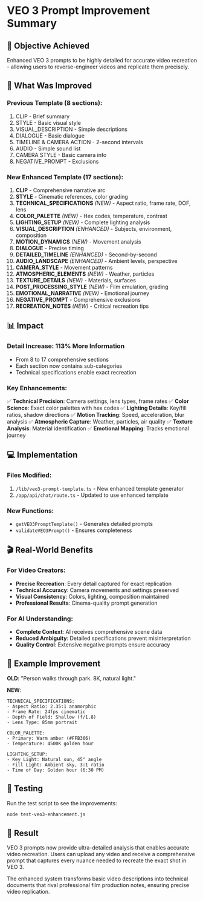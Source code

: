 # VEO 3 Prompt Improvement Summary

## 🎯 Objective Achieved
Enhanced VEO 3 prompts to be highly detailed for accurate video recreation - allowing users to reverse-engineer videos and replicate them precisely.

## 🚀 What Was Improved

### Previous Template (8 sections):
1. CLIP - Brief summary
2. STYLE - Basic visual style  
3. VISUAL_DESCRIPTION - Simple descriptions
4. DIALOGUE - Basic dialogue
5. TIMELINE & CAMERA ACTION - 2-second intervals
6. AUDIO - Simple sound list
7. CAMERA STYLE - Basic camera info
8. NEGATIVE_PROMPT - Exclusions

### New Enhanced Template (17 sections):
1. **CLIP** - Comprehensive narrative arc
2. **STYLE** - Cinematic references, color grading
3. **TECHNICAL_SPECIFICATIONS** *(NEW)* - Aspect ratio, frame rate, DOF, lens
4. **COLOR_PALETTE** *(NEW)* - Hex codes, temperature, contrast
5. **LIGHTING_SETUP** *(NEW)* - Complete lighting analysis
6. **VISUAL_DESCRIPTION** *(ENHANCED)* - Subjects, environment, composition
7. **MOTION_DYNAMICS** *(NEW)* - Movement analysis
8. **DIALOGUE** - Precise timing
9. **DETAILED_TIMELINE** *(ENHANCED)* - Second-by-second
10. **AUDIO_LANDSCAPE** *(ENHANCED)* - Ambient levels, perspective
11. **CAMERA_STYLE** - Movement patterns
12. **ATMOSPHERIC_ELEMENTS** *(NEW)* - Weather, particles
13. **TEXTURE_DETAILS** *(NEW)* - Materials, surfaces
14. **POST_PROCESSING_STYLE** *(NEW)* - Film emulation, grading
15. **EMOTIONAL_NARRATIVE** *(NEW)* - Emotional journey
16. **NEGATIVE_PROMPT** - Comprehensive exclusions
17. **RECREATION_NOTES** *(NEW)* - Critical recreation tips

## 📊 Impact

### Detail Increase: 113% More Information
- From 8 to 17 comprehensive sections
- Each section now contains sub-categories
- Technical specifications enable exact recreation

### Key Enhancements:
✅ **Technical Precision**: Camera settings, lens types, frame rates
✅ **Color Science**: Exact color palettes with hex codes
✅ **Lighting Details**: Key/fill ratios, shadow directions
✅ **Motion Tracking**: Speed, acceleration, blur analysis
✅ **Atmospheric Capture**: Weather, particles, air quality
✅ **Texture Analysis**: Material identification
✅ **Emotional Mapping**: Tracks emotional journey

## 💻 Implementation

### Files Modified:
1. `/lib/veo3-prompt-template.ts` - New enhanced template generator
2. `/app/api/chat/route.ts` - Updated to use enhanced template

### New Functions:
- `getVEO3PromptTemplate()` - Generates detailed prompts
- `validateVEO3Prompt()` - Ensures completeness

## 🎬 Real-World Benefits

### For Video Creators:
- **Precise Recreation**: Every detail captured for exact replication
- **Technical Accuracy**: Camera movements and settings preserved
- **Visual Consistency**: Colors, lighting, composition maintained
- **Professional Results**: Cinema-quality prompt generation

### For AI Understanding:
- **Complete Context**: AI receives comprehensive scene data
- **Reduced Ambiguity**: Detailed specifications prevent misinterpretation
- **Quality Control**: Extensive negative prompts ensure accuracy

## 📝 Example Improvement

**OLD**: "Person walks through park. 8K, natural light."

**NEW**: 
```
TECHNICAL_SPECIFICATIONS:
- Aspect Ratio: 2.35:1 anamorphic
- Frame Rate: 24fps cinematic
- Depth of Field: Shallow (f/1.8)
- Lens Type: 85mm portrait

COLOR_PALETTE:
- Primary: Warm amber (#FFB366)
- Temperature: 4500K golden hour

LIGHTING_SETUP:
- Key Light: Natural sun, 45° angle
- Fill Light: Ambient sky, 3:1 ratio
- Time of Day: Golden hour (6:30 PM)
```

## 🧪 Testing

Run the test script to see the improvements:
```bash
node test-veo3-enhancement.js
```

## 🎯 Result

VEO 3 prompts now provide ultra-detailed analysis that enables accurate video recreation. Users can upload any video and receive a comprehensive prompt that captures every nuance needed to recreate the exact shot in VEO 3.

The enhanced system transforms basic video descriptions into technical documents that rival professional film production notes, ensuring precise video replication.